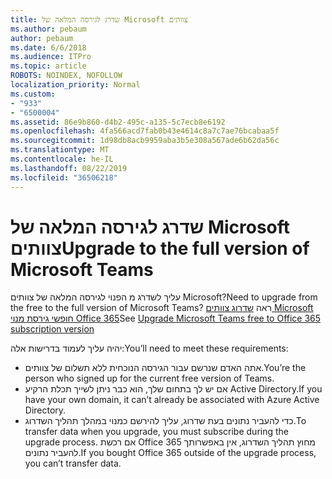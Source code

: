 ```yaml
---
title: שדרג לגירסה המלאה של Microsoft צוותים
ms.author: pebaum
author: pebaum
ms.date: 6/6/2018
ms.audience: ITPro
ms.topic: article
ROBOTS: NOINDEX, NOFOLLOW
localization_priority: Normal
ms.custom:
- "933"
- "6500004"
ms.assetid: 86e9b860-d4b2-495c-a135-5c7ecb8e6192
ms.openlocfilehash: 4fa566acd7fab0b43e4614c8a7c7ae76bcabaa5f
ms.sourcegitcommit: 1d98db8acb9959aba3b5e308a567ade6b62da56c
ms.translationtype: MT
ms.contentlocale: he-IL
ms.lasthandoff: 08/22/2019
ms.locfileid: "36506218"
---
```

# <a name="upgrade-to-the-full-version-of-microsoft-teams"></a><span data-ttu-id="c72ae-102">שדרג לגירסה המלאה של Microsoft צוותים</span><span class="sxs-lookup"><span data-stu-id="c72ae-102">Upgrade to the full version of Microsoft Teams</span></span>

<span data-ttu-id="c72ae-103">עליך לשדרג מ הפנוי לגירסה המלאה של צוותים Microsoft?</span><span class="sxs-lookup"><span data-stu-id="c72ae-103">Need to upgrade from the free to the full version of Microsoft Teams?</span></span> <span data-ttu-id="c72ae-104">ראה [שדרוג צוותים Microsoft חופשי גירסת מנוי Office 365](https://docs.microsoft.com/microsoftteams/upgrade-freemium)</span><span class="sxs-lookup"><span data-stu-id="c72ae-104">See [Upgrade Microsoft Teams free to Office 365 subscription version](https://docs.microsoft.com/microsoftteams/upgrade-freemium)</span></span>

<span data-ttu-id="c72ae-105">יהיה עליך לעמוד בדרישות אלה:</span><span class="sxs-lookup"><span data-stu-id="c72ae-105">You’ll need to meet these requirements:</span></span>

- <span data-ttu-id="c72ae-106">אתה האדם שנרשם עבור הגירסה הנוכחית ללא תשלום של צוותים.</span><span class="sxs-lookup"><span data-stu-id="c72ae-106">You’re the person who signed up for the current free version of Teams.</span></span>
- <span data-ttu-id="c72ae-107">אם יש לך בתחום שלך, הוא כבר ניתן לשייך תכלת הרקיע Active Directory.</span><span class="sxs-lookup"><span data-stu-id="c72ae-107">If you have your own domain, it can’t already be associated with Azure Active Directory.</span></span>
- <span data-ttu-id="c72ae-108">כדי להעביר נתונים בעת שדרוג, עליך להירשם כמנוי במהלך תהליך השדרוג.</span><span class="sxs-lookup"><span data-stu-id="c72ae-108">To transfer data when you upgrade, you must subscribe during the upgrade process.</span></span> <span data-ttu-id="c72ae-109">אם רכשת Office 365 מחוץ תהליך השדרוג, אין באפשרותך להעביר נתונים.</span><span class="sxs-lookup"><span data-stu-id="c72ae-109">If you bought Office 365 outside of the upgrade process, you can’t transfer data.</span></span>
